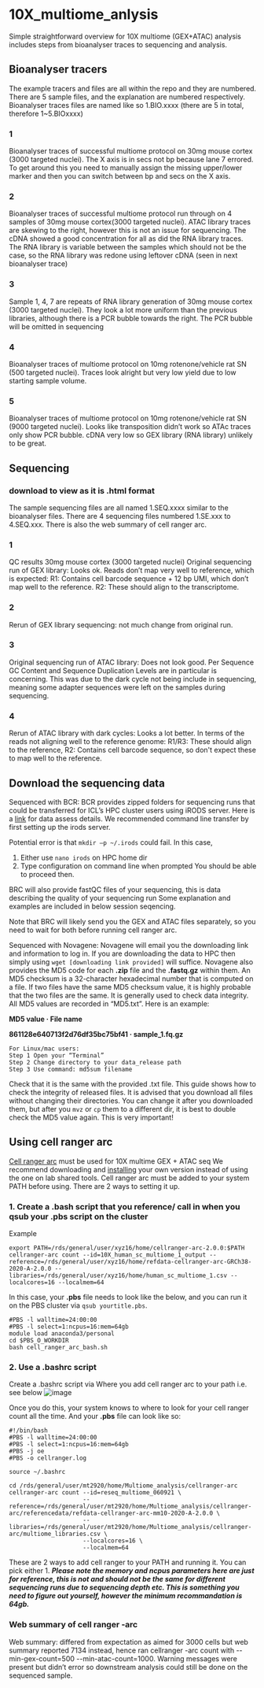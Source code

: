 # 10X_multiome_anlysis
Simple straightforward overview for 10X multiome (GEX+ATAC) analysis includes steps from bioanalyser traces to sequencing and analysis. 

## Bioanalyser tracers
The example tracers and files are all within the repo and they are numbered. There are 5 sample files, and the explanation are numbered respectively.
Bioanalyser traces files are named like so 1.BIO.xxxx (there are 5 in total, therefore 1~5.BIOxxxx) 
### 1
Bioanalyser traces of successful multiome protocol on 30mg mouse cortex (3000 targeted nuclei). The X axis is in secs not bp because lane 7 errored. To get around this you need to manually assign the missing upper/lower marker and then you can switch between bp and secs on the X axis.
### 2 
Bioanalyser traces of successful multiome protocol run through on 4 samples of 30mg mouse cortex(3000 targeted nuclei). ATAC library traces are skewing to the right, however this is not an issue for sequencing. The cDNA showed a good concentration for all as did the RNA library traces. The RNA library is variable between the samples which should not be the case, so the RNA library was redone using leftover cDNA (seen in next bioanalyser trace)
### 3 
Sample 1, 4, 7 are repeats of RNA library generation of 30mg mouse cortex (3000 targeted nuclei). They look a lot more uniform than the previous libraries, although there is a PCR bubble towards the right. The PCR bubble will be omitted in sequencing
### 4 
Bioanalyser traces of multiome protocol on 10mg rotenone/vehicle rat SN (500 targeted nuclei). Traces look alright but very low yield due to low starting sample volume.
### 5
Bioanalyser traces of multiome protocol on 10mg rotenone/vehicle rat SN (9000 targeted nuclei). Looks like transposition didn’t work so ATAc traces only show PCR bubble. cDNA very low so GEX library (RNA library) unlikely to be great.

## Sequencing 
### download to view as it is .html format
The sample sequencing files are all named 1.SEQ.xxxx similar to the bioanalyser files. There are 4 sequencing files numbered 1.SE.xxx to 4.SEQ.xxx. There is also the web summary of cell ranger arc. 

### 1 
QC results
30mg mouse cortex (3000 targeted nuclei)
Original sequencing run of GEX library: Looks ok. Reads don’t map very well to reference, which is expected: R1: Contains cell barcode sequence + 12 bp UMI, which don’t map well to the reference. R2: These should align to the transcriptome. 

### 2 
Rerun of GEX library sequencing: not much change from original run.

### 3
Original sequencing run of ATAC library: Does not look good. Per Sequence GC Content and Sequence Duplication Levels are in particular is concerning. This was due to the dark cycle not being include in sequencing, meaning some adapter sequences were left on the samples during sequencing.

### 4 
Rerun of ATAC library with dark cycles: Looks a lot better. In terms of the reads not aligning well to the reference genome: R1/R3: These should align to the reference, R2: Contains cell barcode sequence, so don't expect these to map well to the reference.

## Download the sequencing data 
Sequenced with BCR: 
BCR provides zipped folders for sequencing runs that could be transferred for ICL’s HPC cluster users using iRODS server. 
Here is a [link](https://imperial-genomics-facility.github.io/igf-pipeline-help/data_access.html#data-access-via-irods-server) for data assess details.
We recommended command line transfer by first setting up the irods server. 

Potential error is that ```mkdir –p ~/.irods``` could fail. In this case, 
1.	Either use ```nano irods``` on HPC home dir 
2.	Type configuration on command line when prompted
You should be able to proceed then. 

BRC will also provide fastQC files of your sequencing, this is data describing the quality of your sequencing run 
Some explanation and examples are included in below session seqencing. 

Note that BRC will likely send you the GEX and ATAC files separately, so you need to wait for both before running cell ranger arc. 

Sequenced with Novagene: 
Novagene will email you the downloading link and information to log in. If you are downloading the data to HPC then simply using ```wget [downloading link provided]``` will suffice. 
Novagene also provides the MD5 code for each **.zip** file and the **.fastq.gz** within them. 
An MD5 checksum is a 32-character hexadecimal number that is computed on a file. If two files have the same MD5 checksum value, it is highly probable that the two files are the same. It is generally used to check data integrity.
All MD5 values are recorded in “MD5.txt”. Here is an example:

**MD5 value · File name** 

**861128e640713f2d76df35bc75bf41 · sample_1.fq.gz**
```
For Linux/mac users:
Step 1 Open your “Terminal”
Step 2 Change directory to your data_release path 
Step 3 Use command: md5sum filename
```
Check that it is the same with the provided .txt file. 
This guide shows how to check the integrity of released files. It is advised that you download all files without changing their directories. You can change it after you downloaded them, but after you ```mvz``` or ```cp``` them to a different dir, it is best to double check the MD5 value again. This is very important!


## Using cell ranger arc 
[Cell ranger arc](https://support.10xgenomics.com/single-cell-multiome-atac-gex/software/downloads/latest) must be used for 10X multime GEX + ATAC seq 
We recommend downloading and [installing](https://support.10xgenomics.com/single-cell-multiome-atac-gex/software/pipelines/latest/installation) your own version instead of using the one on lab shared tools. 
Cell ranger arc must be added to your system PATH before using. There are 2 ways to setting it up. 
### 1.	Create a **.bash** script that you reference/ call in when you qsub your **.pbs** script on the cluster 

Example 

```
export PATH=/rds/general/user/xyz16/home/cellranger-arc-2.0.0:$PATH
cellranger-arc count --id=10X_human_sc_multiome_1_output --reference=/rds/general/user/xyz16/home/refdata-cellranger-arc-GRCh38-2020-A-2.0.0 --libraries=/rds/general/user/xyz16/home/human_sc_multiome_1.csv --localcores=16 --localmem=64
```
In this case, your **.pbs** file needs to look like the below, and you can run it on the PBS cluster via ```qsub yourtitle.pbs```. 
```
#PBS -l walltime=24:00:00
#PBS -l select=1:ncpus=16:mem=64gb
module load anaconda3/personal
cd $PBS_O_WORKDIR
bash cell_ranger_arc_bash.sh
```

### 2. Use a .bashrc script 
Create a .bashrc script via Where you add cell ranger arc to your path i.e. see below
![image](https://user-images.githubusercontent.com/53938505/140020226-e680e207-a960-4196-9729-b09acae72870.png)

Once you do this, your system knows to where to look for your cell ranger count all the time. And your **.pbs** file can look like so:
```
#!/bin/bash
#PBS -l walltime=24:00:00
#PBS -l select=1:ncpus=16:mem=64gb
#PBS -j oe
#PBS -o cellranger.log

source ~/.bashrc

cd /rds/general/user/mt2920/home/Multiome_analysis/cellranger-arc
cellranger-arc count --id=reseq_multiome_060921 \
                     --reference=/rds/general/user/mt2920/home/Multiome_analysis/cellranger-arc/referencedata/refdata-cellranger-arc-mm10-2020-A-2.0.0 \
                     --libraries=/rds/general/user/mt2920/home/Multiome_analysis/cellranger-arc/multiome_libraries.csv \
                     --localcores=16 \
                     --localmem=64
```
These are 2 ways to add cell ranger to your PATH and running it. You can pick either 1. 
***Please note the memory and ncpus parameters here are just for reference, this is not and should not be the same for different sequencing runs due to sequencing depth etc. This is something you need to figure out yourself, however the minimum recommandation is 64gb.***

### Web summary of cell ranger -arc 
Web summary: differed from expectation as aimed for 3000 cells but web summary reported 7134 instead, hence ran cellranger -arc count with --min-gex-count=500 --min-atac-count=1000. Warning messages were present but didn’t error so downstream analysis could still be done on the sequenced sample.



